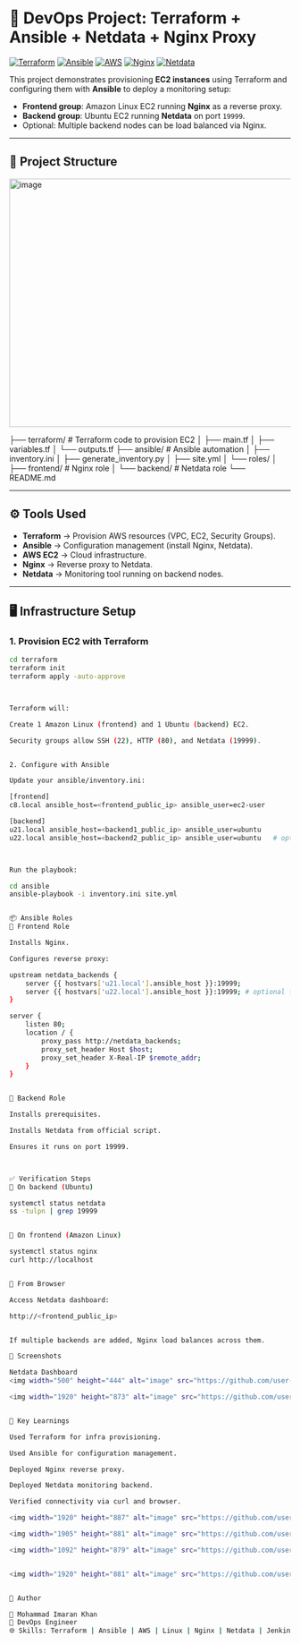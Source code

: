 # 🚀 DevOps Project: Terraform + Ansible + Netdata + Nginx Proxy


[![Terraform](https://img.shields.io/badge/Terraform-623CE4?style=for-the-badge&logo=terraform&logoColor=white)](https://www.terraform.io/)
[![Ansible](https://img.shields.io/badge/Ansible-EE0000?style=for-the-badge&logo=ansible&logoColor=white)](https://www.ansible.com/)
[![AWS](https://img.shields.io/badge/AWS-FF9900?style=for-the-badge&logo=amazon-aws&logoColor=white)](https://aws.amazon.com/)
[![Nginx](https://img.shields.io/badge/Nginx-009639?style=for-the-badge&logo=nginx&logoColor=white)](https://www.nginx.com/)
[![Netdata](https://img.shields.io/badge/Netdata-1DA1F2?style=for-the-badge&logo=netdata&logoColor=white)](https://www.netdata.cloud/)


This project demonstrates provisioning **EC2 instances** using Terraform and configuring them with **Ansible** to deploy a monitoring setup:

- **Frontend group**: Amazon Linux EC2 running **Nginx** as a reverse proxy.
- **Backend group**: Ubuntu EC2 running **Netdata** on port `19999`.
- Optional: Multiple backend nodes can be load balanced via Nginx.

---

## 📂 Project Structure

<img width="507" height="444" alt="image" src="https://github.com/user-attachments/assets/18d82a95-0ec2-406d-b1a2-a6dad443a5f9" />

├── terraform/ # Terraform code to provision EC2
│ ├── main.tf
│ ├── variables.tf
│ └── outputs.tf
├── ansible/ # Ansible automation
│ ├── inventory.ini
│ ├── generate_inventory.py
│ ├── site.yml
│ └── roles/
│ ├── frontend/ # Nginx role
│ └── backend/ # Netdata role
└── README.md



---

## ⚙️ Tools Used

- **Terraform** → Provision AWS resources (VPC, EC2, Security Groups).
- **Ansible** → Configuration management (install Nginx, Netdata).
- **AWS EC2** → Cloud infrastructure.
- **Nginx** → Reverse proxy to Netdata.
- **Netdata** → Monitoring tool running on backend nodes.

---

## 🖥️ Infrastructure Setup

### 1. Provision EC2 with Terraform
```bash
cd terraform
terraform init
terraform apply -auto-approve



Terraform will:

Create 1 Amazon Linux (frontend) and 1 Ubuntu (backend) EC2.

Security groups allow SSH (22), HTTP (80), and Netdata (19999).


2. Configure with Ansible

Update your ansible/inventory.ini:

[frontend]
c8.local ansible_host=<frontend_public_ip> ansible_user=ec2-user

[backend]
u21.local ansible_host=<backend1_public_ip> ansible_user=ubuntu
u22.local ansible_host=<backend2_public_ip> ansible_user=ubuntu   # optional extra backend



Run the playbook:

cd ansible
ansible-playbook -i inventory.ini site.yml


📦 Ansible Roles
🔹 Frontend Role

Installs Nginx.

Configures reverse proxy:

upstream netdata_backends {
    server {{ hostvars['u21.local'].ansible_host }}:19999;
    server {{ hostvars['u22.local'].ansible_host }}:19999; # optional for load balancing
}

server {
    listen 80;
    location / {
        proxy_pass http://netdata_backends;
        proxy_set_header Host $host;
        proxy_set_header X-Real-IP $remote_addr;
    }
}


🔹 Backend Role

Installs prerequisites.

Installs Netdata from official script.

Ensures it runs on port 19999.



✅ Verification Steps
🔹 On backend (Ubuntu)

systemctl status netdata
ss -tulpn | grep 19999


🔹 On frontend (Amazon Linux)

systemctl status nginx
curl http://localhost


🔹 From Browser

Access Netdata dashboard:

http://<frontend_public_ip>


If multiple backends are added, Nginx load balances across them.

📸 Screenshots

Netdata Dashboard
<img width="500" height="444" alt="image" src="https://github.com/user-attachments/assets/6e2f290c-8adc-4e0c-b8f7-fc79944e4796" />

<img width="1920" height="873" alt="image" src="https://github.com/user-attachments/assets/ff65c9e2-cd76-475b-acdc-606a4e87e4f1" />


🎯 Key Learnings

Used Terraform for infra provisioning.

Used Ansible for configuration management.

Deployed Nginx reverse proxy.

Deployed Netdata monitoring backend.

Verified connectivity via curl and browser.

<img width="1920" height="887" alt="image" src="https://github.com/user-attachments/assets/2617f13f-a1e8-49bc-bd89-b93fa4987f34" />

<img width="1905" height="881" alt="image" src="https://github.com/user-attachments/assets/1c1c2bf6-5d85-4f7c-b9b7-e73a96cebb88" />

<img width="1092" height="879" alt="image" src="https://github.com/user-attachments/assets/1b40f25f-d544-4cb4-a468-353c3e979bb5" />


<img width="1920" height="881" alt="image" src="https://github.com/user-attachments/assets/9a81707e-6b68-43b8-b376-be825f7fdec2" />


🙌 Author

👤 Mohammad Imaran Khan
💼 DevOps Engineer
🌐 Skills: Terraform | Ansible | AWS | Linux | Nginx | Netdata | Jenkins | Kubernetes | Docker and so on....


